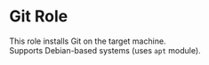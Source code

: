 # Git Role

This role installs Git on the target machine.  
Supports Debian-based systems (uses `apt` module).
